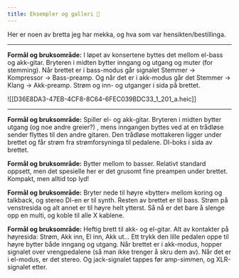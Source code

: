 ```yaml
---
title: Eksempler og galleri 💫
---
```

Her er noen av bretta jeg har mekka, og hva som var hensikten/bestillinga.

---

**Formål og bruksområde:** I løpet av konsertene byttes det mellom el-bass og akk-gitar. Bryteren i midten bytter inngang og utgang og muter (for stemming). Når brettet er i bass-modus går signalet Stemmer → Kompressor → Bass-preamp. Og når det er i akk-modus går det Stemmer → Klang → Akk-preamp. Strøm og inn- og utganger i sida på brettet.

![[D36E8DA3-47EB-4CF8-8C64-6FEC039BDC33_1_201_a.heic]]

---

**Formål og bruksområde:** Spiller el- og akk-gitar. Bryteren i midten bytter utgang (og noe andre greier?) , mens inngangen byttes ved at en trådløse sender flyttes til den andre gitaren. Den trådløse mottakeren ligger under brettet og får strøm fra strømforsyninga til pedalene. DI-boks i sida av brettet.



**Formål og bruksområde:** Bytter mellom to basser. Relativt standard oppsett, men det spesielle her er det grusomt fine preampen under brettet. Kompakt, men alltid top lyd!

**Formål og bruksområde:** Bryter nede til høyre «bytter» mellom koring og talkback, og stereo DI-en er til synth. Resten av brettet er til bass. Strøm på venstresida og alt annet er til høyre helt ytterst. Så nå er det bare å slenge opp en multi, og koble til alle X kablene.

**Formål og bruksområde:** Heftig brett til akk- og el-gitar. Alt av kontakter på høyresida: Strøm, Akk inn, El inn, Akk ut… Ett trykk den lille pedalen oppe til høyre bytter både inngang og utgang. Når brettet er i akk-modus, hopper signalet over vrengpedalene (så man ikke trenger å skru dem av). Når det er i el-modus, er det stereo. Og jack-signalet tappes før amp-simmen, og XLR-signalet etter.